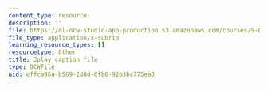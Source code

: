 ```yaml
---
content_type: resource
description: ''
file: https://ol-ocw-studio-app-production.s3.amazonaws.com/courses/9-00sc-introduction-to-psychology-fall-2011/effca96ab569280d0fb692b3bc775ea3_bihrpOS0qtY.srt
file_type: application/x-subrip
learning_resource_types: []
resourcetype: Other
title: 3play caption file
type: OCWFile
uid: effca96a-b569-280d-0fb6-92b3bc775ea3
---
```

